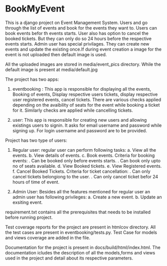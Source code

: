 # BookMyEvent

This is a django project on Event Management System. Users and go through the list of events and book for the events they want to. Users can book events befor th events starts. User also has option to cancel the booked tickets. But they can only do so 24 hours before the respective events starts.
Admin user has special  privilages. They can create new events and update the existing once.If during event creation a image for the event is not uploaded then default image is used.


All the uploaded images are stored in media/event_pics directory. While the default image is present at media/default.jpg

The project has two apps:
1. eventbooking : This app is responsible for displaying all the events, Booking of events, Display respective users tickets, display respective user registered events, cancel tickets.
There are various checks applied depending on the avaibility of seats for the event while booking a ticket for it. Similarly checks are applied while cancelling tickets.

2. user: This app is responsible for creating new users and allowing existings users to signin. It asks for email username and password while signing up. For login username and password are to be provided.


Project has two type of users:
1. Regular user: regular user can perform following tasks:
	a. View all the events.
	b. View details of events.
	c. Book events.
		Criteria for booking events:
		. Can be booked only before events starts.
		. Can book only upto no of seats available.
	d. View Booked tickets.
	e. View Registered events.
	f. Cancel Booked Tickets.
		Criteria for ticket cancellation:
		. Can only cancel tickets belongiong to the user.
		. Can only cancel ticket befor 24 hours of time of event.

2. Admin User: Besides all the features mentioned for regular user an admin user has following privileges:
	a. Create a new event.
	b. Update an exsiting event. 
	

requirement.txt contains all the prerequisites that needs to be installed before running project.


Test coverage reports for the project are present in htmlcov directory. All the test cases are present in eventbooking/tests.py. Test Case for models and views coverage are added in the file.

Documentation for the project is present in docs/build/html/index.html. The documentation icludes the description of all the models,forms and views used in the project and detail about its respective parameters.



